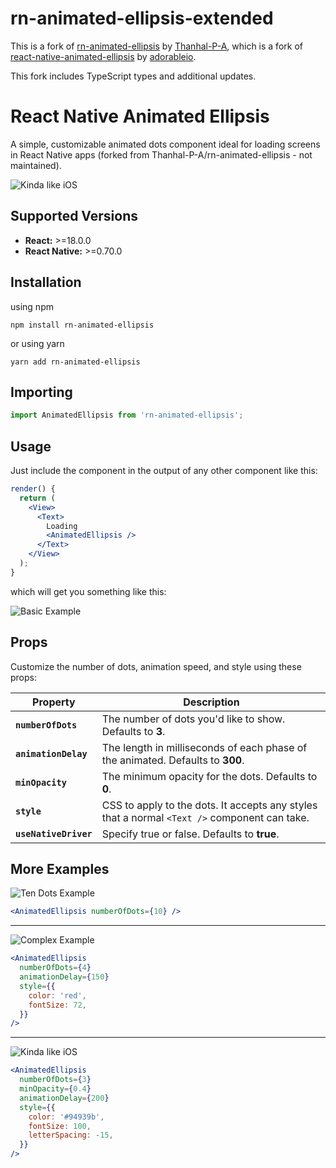 # rn-animated-ellipsis-extended

This is a fork of [rn-animated-ellipsis](https://github.com/Thanhal-P-A/rn-animated-ellipsis) by
[Thanhal-P-A](https://github.com/Thanhal-P-A), which is a fork of
[react-native-animated-ellipsis](https://github.com/adorableio/react-native-animated-ellipsis) 
by [adorableio](https://github.com/adorableio). 

This fork includes TypeScript types and additional updates.

# React Native Animated Ellipsis

A simple, customizable animated dots component ideal for loading screens in 
React Native apps (forked from Thanhal-P-A/rn-animated-ellipsis - not maintained).

![Kinda like iOS](https://raw.githubusercontent.com/wiki/adorableio/react-native-animated-ellipsis/images/example_ios_ish.gif)

## Supported Versions
- **React:** >=18.0.0
- **React Native:** >=0.70.0

## Installation
using npm
```shell
npm install rn-animated-ellipsis
```
or using yarn
```shell
yarn add rn-animated-ellipsis
```
## Importing
```js
import AnimatedEllipsis from 'rn-animated-ellipsis';
```

## Usage
Just include the component in the output of any other component like this:

```jsx
render() {
  return (
    <View>
      <Text>
        Loading
        <AnimatedEllipsis />
      </Text>
    </View>
  );
}
```

which will get you something like this:

![Basic Example](https://raw.githubusercontent.com/wiki/adorableio/react-native-animated-ellipsis/images/example_basic.gif)


## Props
Customize the number of dots, animation speed, and style using these props:

| Property | Description |
|----------|-------------|
| **`numberOfDots`** | The number of dots you'd like to show. Defaults to **3**. |
| **`animationDelay`** | The length in milliseconds of each phase of the animated. Defaults to **300**. |
| **`minOpacity`** | The minimum opacity for the dots. Defaults to **0**. |
| **`style`** | CSS to apply to the dots. It accepts any styles that a normal `<Text />` component can take. |
| **`useNativeDriver`** | Specify true or false. Defaults to **true**. |


## More Examples

![Ten Dots Example](https://raw.githubusercontent.com/wiki/adorableio/react-native-animated-ellipsis/images/example_ten_dots.gif)

```jsx
<AnimatedEllipsis numberOfDots={10} />
```

------

![Complex Example](https://raw.githubusercontent.com/wiki/adorableio/react-native-animated-ellipsis/images/example_four_red_dots.gif)

```jsx
<AnimatedEllipsis 
  numberOfDots={4}
  animationDelay={150}
  style={{
    color: 'red',
    fontSize: 72,
  }}
/>
```

------

![Kinda like iOS](https://raw.githubusercontent.com/wiki/adorableio/react-native-animated-ellipsis/images/example_ios_ish.gif)

```jsx
<AnimatedEllipsis 
  numberOfDots={3}
  minOpacity={0.4}
  animationDelay={200}
  style={{
    color: '#94939b',
    fontSize: 100,
    letterSpacing: -15,
  }}
/>
```
